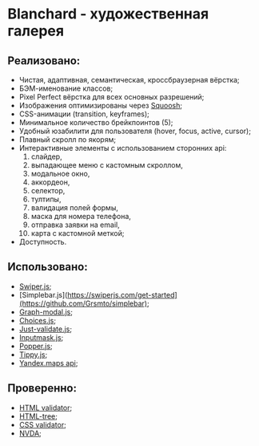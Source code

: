 # Blanchard - художественная галерея
## Реализовано:
- Чистая, адаптивная, семантическая, кроссбраузерная вёрстка;
- БЭМ-именование классов;
- Pixel Perfect вёрстка для всех основных разрешений;
- Изображения оптимизированы через [Squoosh](https://squoosh.app/);
- CSS-анимации (transition, keyframes);
- Минимальное количество брейкпоинтов (5);
- Удобный юзабилити для пользователя (hover, focus, active, cursor);
- Плавный скролл по якорям;
- Интерактивные элементы с использованием сторонних api:
    1. cлайдер,
    2. выпадающее меню с кастомным скроллом,
    3. модальное окно,
    4. аккордеон,
    5. селектор,
    6. тултипы,
    7. валидация полей формы,
    8. маска для номера телефона,
    9. отправка заявки на email,
    10. карта с кастомной меткой;
- Доступность. 
## Использовано:
- [Swiper.js](https://swiperjs.com/get-started);
- [Simplebar.js](https://swiperjs.com/get-started](https://github.com/Grsmto/simplebar);
- [Graph-modal.js](https://github.com/maxdenaro/graph-modal);
- [Choices.js](https://github.com/Choices-js/Choices);
- [Just-validate.js](https://github.com/horprogs/Just-validate);
- [Inputmask.js](https://github.com/RobinHerbots/Inputmask);
- [Popper.js](https://github.com/floating-ui/floating-ui);
- [Tippy.js](https://github.com/atomiks/tippyjs);
- [Yandex.maps api](https://yandex.ru/dev/maps/jsapi/doc/2.1/quick-start/index.html);

## Проверенно:
- [HTML validator](https://validator.w3.org/#validate_by_input);
- [HTML-tree](https://yoksel.github.io/html-tree/);
- [CSS validator](https://jigsaw.w3.org/css-validator/#validate_by_input);
- [NVDA](https://nvda.ru/download);
